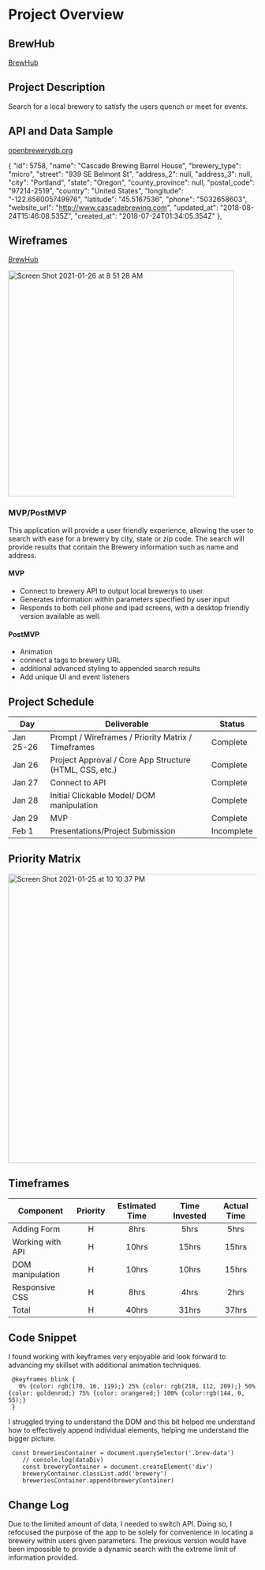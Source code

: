 # Project Overview

## BrewHub

[BrewHub](https://github.com/dollydoxyfree/BrewHub)

## Project Description

Search for a local brewery to satisfy the users quench or meet for events.   

## API and Data Sample

[openbrewerydb.org](https://api.openbrewerydb.org/breweries?by_city=portland&by_state=oregon)

{
        "id": 5758,
        "name": "Cascade Brewing Barrel House",
        "brewery_type": "micro",
        "street": "939 SE Belmont St",
        "address_2": null,
        "address_3": null,
        "city": "Portland",
        "state": "Oregon",
        "county_province": null,
        "postal_code": "97214-2519",
        "country": "United States",
        "longitude": "-122.656005749976",
        "latitude": "45.5167536",
        "phone": "5032658603",
        "website_url": "http://www.cascadebrewing.com",
        "updated_at": "2018-08-24T15:46:08.535Z",
        "created_at": "2018-07-24T01:34:05.354Z"
    },

## Wireframes

[BrewHub](https://whimsical.com/ales-trails-ETpbeYzjcrZqAyeepYaR6n)

<img width="458" alt="Screen Shot 2021-01-26 at 8 51 28 AM" src="https://user-images.githubusercontent.com/75773700/105877605-060a7500-5fb5-11eb-8c34-0cfdf4f7a2a3.png">

### MVP/PostMVP

This application will provide a user friendly experience, allowing the user to search with ease for a brewery by city, state or zip code.  The search will provide results that contain the Brewery information such as name and address.

#### MVP 

- Connect to brewery API to output local brewerys to user
- Generates information within parameters specified by user input
- Responds to both cell phone and ipad screens, with a desktop friendly version available as well. 

#### PostMVP  

- Animation 
- connect a tags to brewery URL 
- additional advanced styling to appended search results
- Add unique UI and event listeners

## Project Schedule

|  Day | Deliverable | Status
|---|---| ---|
|Jan 25-26| Prompt / Wireframes / Priority Matrix / Timeframes | Complete
|Jan 26| Project Approval / Core App Structure (HTML, CSS, etc.) | Complete
|Jan 27| Connect to API | Complete
|Jan 28| Initial Clickable Model/ DOM manipulation| Complete
|Jan 29| MVP | Complete
|Feb 1| Presentations/Project Submission | Incomplete

## Priority Matrix

<img width="586" alt="Screen Shot 2021-01-25 at 10 10 37 PM" src="https://user-images.githubusercontent.com/75773700/105807163-56081e00-5f5a-11eb-92f8-09c3a7b93e51.png">

## Timeframes

| Component | Priority | Estimated Time | Time Invested | Actual Time |
| --- | :---: |  :---: | :---: | :---: |
| Adding Form | H | 8hrs| 5hrs | 5hrs |
| Working with API | H | 10hrs | 15hrs | 15hrs |
| DOM manipulation | H | 10hrs | 10hrs | 15hrs |
| Responsive CSS | H | 8hrs | 4hrs | 2hrs |
| Total | H | 40hrs| 31hrs | 37hrs |

## Code Snippet 
I found working with keyframes very enjoyable and look forward to advancing my skillset with additional animation techniques.
```
 @keyframes blink {
   0% {color: rgb(170, 16, 119);} 25% {color: rgb(218, 112, 209);} 50% {color: goldenrod;} 75% {color: orangered;} 100% {color:rgb(144, 0, 55);}
 }
```
 I struggled trying to understand the DOM and this bit helped me understand how to effectively append individual elements, helping me understand the bigger picture.
```
 const breweriesContainer = document.querySelector('.brew-data')
    // console.log(dataDiv)
    const breweryContainer = document.createElement('div')
    breweryContainer.classList.add('brewery')
    breweriesContainer.append(breweryContainer)
```

## Change Log
Due to the limited amount of data, I needed to switch API.  Doing so, I refocused the purpose of the app to be solely for convenience in locating a brewery within users given parameters.  The previous version would have been impossible to provide a dynamic search with the extreme limit of information provided.